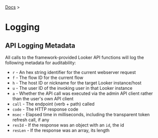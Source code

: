 [Docs](index.md) >

# Logging

## API Logging Metadata

All calls to the framework-provided Looker API functions will log the following metadata for auditability:

- `r` - An hex string identifier for the current webserver request
- `f` - The flow ID for the current flow
- `h` - The host ID or nickname for the target Looker instance/host
- `u` - The user ID of the invoking user in that Looker instance
- `a` - Whether the API call was executed via the admin API client rather than the user's own API client
- `call` - The endpoint (verb + path) called
- `code` - The HTTP response code
- `msec` - Elapsed time in milliseconds, including the transparent token refresh call, if any
- `resId` - If the response was an object with an `id`, the id
- `resLen` - If the response was an array, its length